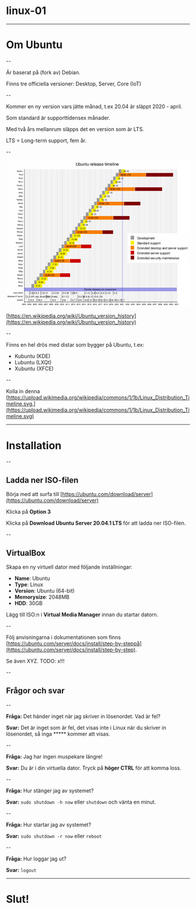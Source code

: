 # linux-01


---

# Om Ubuntu

--

Är baserat på (fork av) Debian.

Finns tre officiella versioner: Desktop, Server, Core (IoT)

--

Kommer en ny version vars jätte månad, t.ex 20.04 är släppt 2020 - april.

Som standard är supporttidensex månader.

Med två års mellanrum släpps det en version som är LTS.

LTS = Long-term support, fem år.

--

![linux-01-01](images/linux-01-01.png)

[https://en.wikipedia.org/wiki/Ubuntu_version_history](https://en.wikipedia.org/wiki/Ubuntu_version_history)


--

Finns en hel drös med distar som bygger på Ubuntu, t.ex:

- Kubuntu (KDE)
- Lubuntu (LXQt)
- Xubuntu (XFCE)

--

Kolla in denna [https://upload.wikimedia.org/wikipedia/commons/1/1b/Linux_Distribution_Timeline.svg.](https://upload.wikimedia.org/wikipedia/commons/1/1b/Linux_Distribution_Timeline.svg)

---

# Installation

--

## Ladda ner ISO-filen

Börja med att surfa till [https://ubuntu.com/download/server](https://ubuntu.com/download/server)

Klicka på **Option 3**

Klicka på **Download Ubuntu Server 20.04.1 LTS** för att ladda ner ISO-filen.

--

## VirtualBox

Skapa en ny virtuell dator med följande inställningar:

- **Name**: Ubuntu
- **Type**: Linux
- **Version**: Ubuntu (64-bit)
- **Memorysize**: 2048MB
- **HDD**: 30GB

Lägg till ISO:n i **Virtual Media Manager** innan du startar datorn.

--

Följ anvisningarna i dokumentationen som finns [https://ubuntu.com/server/docs/install/step-by-steppå](https://ubuntu.com/server/docs/install/step-by-step).

Se även XYZ. TODO: x!!!

--

## Frågor och svar

--

**Fråga:** Det händer inget när jag skriver in lösenordet. Vad är fel?

**Svar:** Det är inget som är fel, det visas inte i Linux när du skriver in lösenordet, så inga ***** kommer att visas.

--

**Fråga:** Jag har ingen muspekare längre!

**Svar:** Du är i din virtuella dator. Tryck på **höger CTRL** för att komma loss.

--

**Fråga:** Hur stänger jag av systemet?

**Svar:** `sudo shutdown -h now` eller `shutdown` och vänta en minut.

--

**Fråga:** Hur startar jag av systemet?

**Svar:** `sudo shutdown -r now` eller `reboot`

--

**Fråga:** Hur loggar jag ut?

**Svar:** `logout`

---

# Slut!
